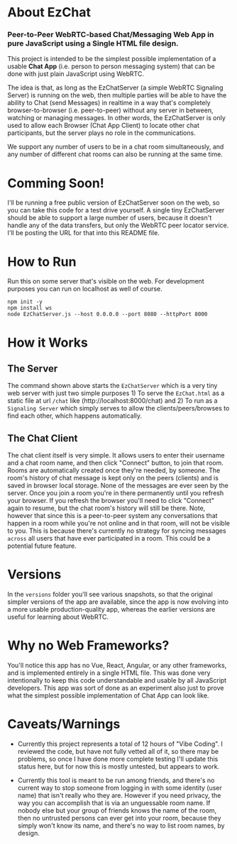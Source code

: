 # About EzChat

### Peer-to-Peer WebRTC-based Chat/Messaging Web App in pure JavaScript using a Single HTML file design.

This project is intended to be the simplest possible implementation of a usable **Chat App** (i.e. person to person messaging system) that can be done with just plain JavaScript using WebRTC. 

The idea is that, as long as the EzChatServer (a simple WebRTC Signaling Server) is running on the web, then multiple parties will be able to have the ability to Chat (send Messages) in realtime in a way that's completely browser-to-browser (i.e. peer-to-peer) without any server in between, watching or managing messages. In other words, the EzChatServer is only used to allow each Browser (Chat App Client) to locate other chat participants, but the server plays no role in the communications.

We support any number of users to be in a chat room simultaneously, and any number of different chat rooms can also be running at the same time.

# Comming Soon!

I'll be running a free public version of EzChatServer soon on the web, so you can take this code for a test drive yourself. A single tiny EzChatServer should be able to support a large number of users, because it doesn't handle any of the data transfers, but only the WebRTC peer locator service. I'll be posting the URL for that into this README file.

# How to Run

Run this on some server that's visible on the web. For development purposes you can run on localhost as well of course.

    npm init -y
    npm install ws
    node EzChatServer.js --host 0.0.0.0 --port 8080 --httpPort 8000


# How it Works 

## The Server

The command shown above starts the `EzChatServer` which is a very tiny web server with just two simple purposes 1) To serve the `EzChat.html` as a static file at url `/chat` like (http://localhost:8000/chat) and 2) To run as a `Signaling Server` which simply serves to allow the clients/peers/browses to find each other, which happens automatically.

## The Chat Client

The chat client itself is very simple. It allows users to enter their username and a chat room name, and then click "Connect" button, to join that room. Rooms are automatically created once they're needed, by someone. The room's history of chat message is kept only on the peers (clients) and is saved in browser local storage. None of the messages are ever seen by the server. Once you join a room you're in there permanently until you refresh your browser. If you refresh the browser you'll need to click "Connect" again to resume, but the chat room's history will still be there. Note, however that since this is a peer-to-peer system any conversations that happen in a room while you're not online and in that room, will not be visible to you. This is because there's currently no strategy for syncing messages `across` all users that have ever participated in a room. This could be a potential future feature.


# Versions 

In the `versions` folder you'll see various snapshots, so that the original simpler versions of the app are available, since the app is now evolving into a more usable production-quality app, whereas the earlier versions are useful for learning about WebRTC.


# Why no Web Frameworks?

You'll notice this app has no Vue, React, Angular, or any other frameworks, and is implemented entirely in a single HTML file. This was done very intentionally to keep this code understandable and usable by all JavaScript developers. This app was sort of done as an experiment also just to prove what the simplest possible implementation of Chat App can look like. 

# Caveats/Warnings

* Currently this project represents a total of 12 hours of "Vibe Coding". I reviewed the code, but have not fully vetted all of it, so there may be problems, so once I have done more complete testing I'll update this status here, but for now this is mostly untested, but appears to work.

* Currently this tool is meant to be run among friends, and there's no current way to stop someone from logging in with some identity (user name) that isn't really who they are. However if you need privacy, the way you can accomplish that is via an unguessable room name. If nobody else but your group of friends knows the name of the room, then no untrusted persons can ever get into your room, because they simply won't know its name, and there's no way to list room names, by design.